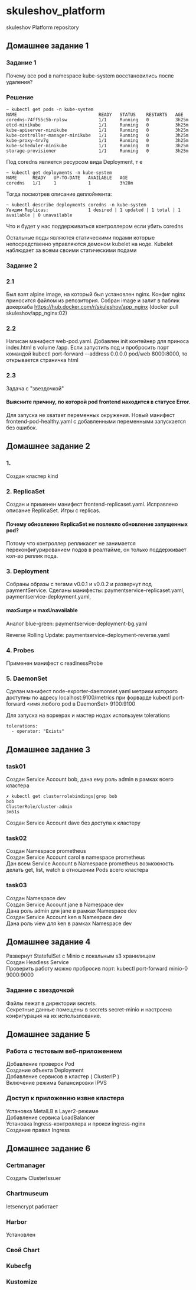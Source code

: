 # skuleshov_platform
skuleshov Platform repository

## Домашнее задание 1
### Задание 1
Почему все pod в namespace kube-system восстановились после удаления?

### Решение
```
~ kubectl get pods -n kube-system
NAME                               READY   STATUS    RESTARTS   AGE
coredns-74ff55c5b-rplsw            1/1     Running   0          3h25m
etcd-minikube                      1/1     Running   0          3h25m
kube-apiserver-minikube            1/1     Running   0          3h25m
kube-controller-manager-minikube   1/1     Running   0          3h25m
kube-proxy-4rv7g                   1/1     Running   0          3h25m
kube-scheduler-minikube            1/1     Running   0          3h25m
storage-provisioner                1/1     Running   0          3h25m
```
Под coredns является ресурсом вида Deployment, т е
```
~ kubectl get deployments -n kube-system
NAME      READY   UP-TO-DATE   AVAILABLE   AGE
coredns   1/1     1            1           3h28m
```
Тогда посмотрев описание деплоймента:
```
~ kubectl describe deployments coredns -n kube-system
Увидим Replicas:               1 desired | 1 updated | 1 total | 1 available | 0 unavailable
```
Что и будет у нас поддерживаться контроллером если убить coredns

Остальные поды являются статическими подами которые непосредственно управляются демоном kubelet на ноде. Kubelet наблюдает за всеми своими статическими подами

### Задание 2
### 2.1
Был взят alpine image, на который был установлен nginx. Конфиг nginx приносится файлом из репозитория.
Собран image и залит в паблик докерхаба https://hub.docker.com/r/skuleshov/app_nginx (docker pull skuleshov/app_nginx:02)

### 2.2
Написан манифест web-pod.yaml.
Добавлен init контейнер для приноса index.html в volume /app. Если запустить под и пробросить порт командой kubectl port-forward --address 0.0.0.0 pod/web 8000:8000, то открывается страничка html

### 2.3
Задача с "звездочкой"
#### Выясните причину, по которой pod frontend находится в статусе Error.
Для запуска не хватает переменных окружения. Новый манифест frontend-pod-healthy.yaml с добавленными переменными запускается без ошибок.


## Домашнее задание 2
### 1.
Создан кластер kind

### 2. ReplicaSet
Создан и применен манифест frontend-replicaset.yaml. Исправлено описание ReplicaSet. Игры с replicas.

#### Почему обновление ReplicaSet не повлекло обновление запущенных pod?

Потому что контроллер репликасет не занимается переконфигурированием подов в реалтайме, он только поддерживает кол-во реплик пода.

### 3. Deployment
Собраны образы с тегами v0.0.1 и v0.0.2 и развернут под paymentService. Сделаны манифесты: paymentservice-replicaset.yaml, paymentservice-deployment.yaml, 

#### maxSurge и maxUnavailable
Аналог blue-green: paymentservice-deployment-bg.yaml

Reverse Rolling Update: paymentservice-deployment-reverse.yaml

### 4. Probes
Применен манифест с readinessProbe

### 5. DaemonSet
Сделан манифест node-exporter-daemonset.yaml метрики которого доступны по адресу localhost:9100/metrics при форварде kubectl port-forward <имя любого pod в DaemonSet> 9100:9100

Для запуска на воркерах и мастер нодах используем tolerations
```
tolerations:
  - operator: "Exists"
```

## Домашнее задание 3
### task01
Создан Service Account bob, дана ему роль admin в рамках всего кластера  
```
✗ kubectl get clusterrolebindings|grep bob
bob                                                    ClusterRole/cluster-admin                                                          3m51s
```
Создан Service Account dave без доступа к кластеру  

### task02
Создан Namespace prometheus  
Создан Service Account carol в namespace prometheus  
Дан всем Service Account в Namespace prometheus возможность делать get, list, watch в отношении Pods всего кластера  

### task03
Создан Namespace dev  
Создан Service Account jane в Namespace dev  
Дана роль admin для jane в рамках Namespace dev  
Создан Service Account ken в Namespace dev  
Дана роль view для ken в рамках Namespace dev


## Домашнее задание 4
Развернут StatefulSet c Minio с локальным s3 хранилищем  
Создан Headless Service  
Проверить работу можно пробросив порт: kubectl port-forward minio-0 9000:9000  

### Задание с звездочкой
Файлы лежат в директории secrets.  
Секретные данные помещены в secrets secret-minio и настроена конфигурация на их использлование.


## Домашнее задание 5
### Работа с тестовым веб-приложением
Добавление проверок Pod  
Создание объекта Deployment  
Добавление сервисов в кластер ( ClusterIP )  
Включение режима балансировки IPVS  

### Доступ к приложению извне кластера
Установка MetalLB в Layer2-режиме  
Добавление сервиса LoadBalancer  
Установка Ingress-контроллера и прокси ingress-nginx  
Создание правил Ingress  


## Домашнее задание 6
### Certmanager
Создать ClusterIssuer

### Chartmuseum
letsencrypt работает

### Harbor
Установлен

### Свой Chart

### Kubecfg

### Kustomize
